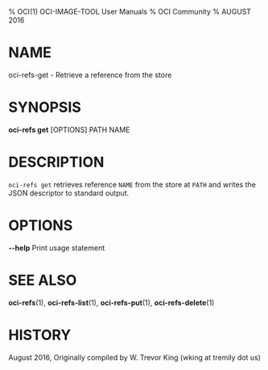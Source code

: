 % OCI(1) OCI-IMAGE-TOOL User Manuals
% OCI Community
% AUGUST 2016
# NAME

oci-refs-get \- Retrieve a reference from the store

# SYNOPSIS

**oci-refs get** [OPTIONS] PATH NAME

# DESCRIPTION

`oci-refs get` retrieves reference `NAME` from the store at `PATH` and writes the JSON descriptor to standard output.

# OPTIONS

**--help**
  Print usage statement

# SEE ALSO

**oci-refs**(1), **oci-refs-list**(1), **oci-refs-put**(1), **oci-refs-delete**(1)

# HISTORY

August 2016, Originally compiled by W. Trevor King (wking at tremily dot us)
